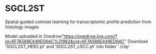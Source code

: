 # SGCL2ST
Spatial guided contrast learning for transcriptomic profile prediction from histology images

Model uploaded in Onedrive"https://onedrive.live.com/?id=6F7A588E449ED6AC%21962&cid=6F7A588E449ED6AC"
Download 'SGCL2ST_HER2.pt' and 'SGCL2ST_cSCC.pt' into folder './clip'